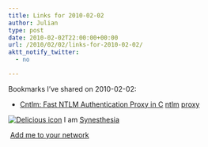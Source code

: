 ```yaml
---
title: Links for 2010-02-02
author: Julian
type: post
date: 2010-02-02T22:00:00+00:00
url: /2010/02/02/links-for-2010-02-02/
aktt_notify_twitter:
  - no

---
```

Bookmarks I&#8217;ve shared on 2010-02-02:

  * [Cntlm: Fast NTLM Authentication Proxy in C][1] 
    [ntlm][2] [proxy][3] </li> </ul> 
    
    <p class="deliciouslink">
      <a href="http://del.icio.us/synesthesia" title="See all my bookmarks on del.icio.us"><img src="https://www.synesthesia.co.uk/images/deliciousicon.jpg" alt="Delicious icon" /></a>&nbsp;I am <a href="http://del.icio.us/synesthesia" title="See all my bookmarks on del.icio.us">Synesthesia</a>
    </p>
    
    <p class="deliciouslink">
      <a href="http://del.icio.us/network?add=synesthesia" title="Add me to your del.icio.us network"><img src="https://www.synesthesia.co.uk/images/add.gif" alt="" /></a>&nbsp;<a href="http://del.icio.us/network?add=synesthesia" title="Add me to your del.icio.us network">Add me to your network</a>
    </p>

 [1]: http://cntlm.sourceforge.net/
 [2]: http://delicious.com/synesthesia/ntlm
 [3]: http://delicious.com/synesthesia/proxy